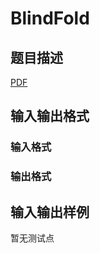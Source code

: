 # BlindFold

## 题目描述

[problemUrl]: https://uva.onlinejudge.org/index.php?option=com_onlinejudge&Itemid=8&category=246&page=show_problem&problem=3600

[PDF](https://uva.onlinejudge.org/external/11/p1159.pdf)

## 输入输出格式

### 输入格式

### 输出格式

## 输入输出样例

暂无测试点

